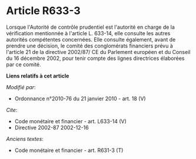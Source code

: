 # Article R633-3

Lorsque l'Autorité de contrôle prudentiel est l'autorité en charge de la vérification mentionnée à l'article L. 633-14, elle
consulte les autres autorités compétentes concernées. Elle consulte également, avant de prendre une décision, le comité des
conglomérats financiers prévu à l'article 21 de la directive 2002/87/ CE du Parlement européen et du Conseil du 16 décembre
2002, pour tenir compte des lignes directrices élaborées par ce comité.

**Liens relatifs à cet article**

_Modifié par_:

  - Ordonnance n°2010-76 du 21 janvier 2010 - art. 18 (V)

_Cite_:

  - Code monétaire et financier - art. L633-14 (V)
  - Directive 2002-87 2002-12-16

_Anciens textes_:

  - Code monétaire et financier - art. R631-3 (T)
